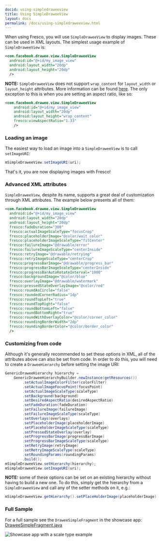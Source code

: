 ```yaml
---
docid: using-simpledraweeview
title: Using SimpleDraweeView
layout: docs
permalink: /docs/using-simpledraweeview.html
---
```


When using Fresco, you will use `SimpleDraweeView` to display images. These can be used in XML layouts. The simplest usage example of `SimpleDraweeView` is:

```xml
<com.facebook.drawee.view.SimpleDraweeView
  android:id="@+id/my_image_view"
  android:layout_width="20dp"
  android:layout_height="20dp"
  />
```

**NOTE:** `SimpleDraweeView` does not support `wrap_content` for `layout_width` or `layout_height` attributes. More information can be found [here](wrap-content.html). The only exception to this is when you are setting an aspect ratio, like so:

```xml
<com.facebook.drawee.view.SimpleDraweeView
    android:id="@+id/my_image_view"
    android:layout_width="20dp"
    android:layout_height="wrap_content"
    fresco:viewAspectRatio="1.33"
    />
```

### Loading an image

The easiest way to load an image into a `SimpleDraweeView` is to call `setImageURI`:

```java
mSimpleDraweeView.setImageURI(uri);
```

That's it, you are now displaying images with Fresco!

### Advanced XML attributes

`SimpleDraweeView`, despite its name, supports a great deal of customization through XML attributes. The example below presents all of them:

```xml
<com.facebook.drawee.view.SimpleDraweeView
  android:id="@+id/my_image_view"
  android:layout_width="20dp"
  android:layout_height="20dp"
  fresco:fadeDuration="300"
  fresco:actualImageScaleType="focusCrop"
  fresco:placeholderImage="@color/wait_color"
  fresco:placeholderImageScaleType="fitCenter"
  fresco:failureImage="@drawable/error"
  fresco:failureImageScaleType="centerInside"
  fresco:retryImage="@drawable/retrying"
  fresco:retryImageScaleType="centerCrop"
  fresco:progressBarImage="@drawable/progress_bar"
  fresco:progressBarImageScaleType="centerInside"
  fresco:progressBarAutoRotateInterval="1000"
  fresco:backgroundImage="@color/blue"
  fresco:overlayImage="@drawable/watermark"
  fresco:pressedStateOverlayImage="@color/red"
  fresco:roundAsCircle="false"
  fresco:roundedCornerRadius="1dp"
  fresco:roundTopLeft="true"
  fresco:roundTopRight="false"
  fresco:roundBottomLeft="false"
  fresco:roundBottomRight="true"
  fresco:roundWithOverlayColor="@color/corner_color"
  fresco:roundingBorderWidth="2dp"
  fresco:roundingBorderColor="@color/border_color"
  />
```

### Customizing from code

Although it's generally recommended to set these options in XML, all of the attributes above can also be set from code. In order to do this, you will need to create a `DraweeHierarchy` before setting the image URI:

```java
GenericDraweeHierarchy hierarchy =
    GenericDraweeHierarchyBuilder.newInstance(getResources())
        .setActualImageColorFilter(colorFilter)
        .setActualImageFocusPoint(focusPoint)
        .setActualImageScaleType(scaleType)
        .setBackground(background)
        .setDesiredAspectRatio(desiredAspectRatio)
        .setFadeDuration(fadeDuration)
        .setFailureImage(failureImage)
        .setFailureImageScaleType(scaleType)
        .setOverlays(overlays)
        .setPlaceholderImage(placeholderImage)
        .setPlaceholderImageScaleType(scaleType)
        .setPressedStateOverlay(overlay)
        .setProgressBarImage(progressBarImage)
        .setProgressBarImageScaleType(scaleType)
        .setRetryImage(retryImage)
        .setRetryImageScaleType(scaleType)
        .setRoundingParams(roundingParams)
        .build();
mSimpleDraweeView.setHierarchy(hierarchy);
mSimpleDraweeView.setImageURI(uri);
```

**NOTE:** some of these options can be set on an existing hierarchy without having to build a new one. To do this, simply get the hierarchy from a `SimpleDraweeView` and call any of the setter methods on it, e.g.:

```java
mSimpleDraweeView.getHierarchy().setPlaceHolderImage(placeholderImage);
```

### Full Sample

For a full sample see the `DraweeSimpleFragment` in the showcase app: [DraweeSimpleFragment.java](https://github.com/facebook/fresco/blob/master/samples/showcase/src/main/java/com/facebook/fresco/samples/showcase/drawee/DraweeSimpleFragment.java)

![Showcase app with a scale type example](/static/images/docs/01-using-simpledraweeview-sample.png)
